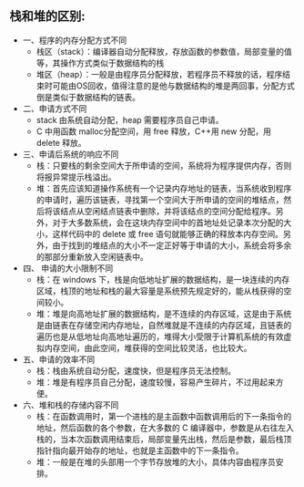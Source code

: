 <!--
 * @Author: Zzceaon
 * @Date: 2020-07-20 10:12:38
 * @LastEditTime: 2020-07-24 23:56:44
 * @LastEditors: Please set LastEditors
 * @Description: In User Settings Edit
 * @FilePath: \leetcode\Note\stack&heap.md
--> 
## 栈和堆的区别:
- 一、程序的内存分配方式不同
    - 栈区（stack）：编译器自动分配释放，存放函数的参数值，局部变量的值等，其操作方式类似于数据结构的栈
    - 堆区（heap）：一般是由程序员分配释放，若程序员不释放的话，程序结束时可能由OS回收，值得注意的是他与数据结构的堆是两回事，分配方式倒是类似于数据结构的链表。
- 二、申请方式不同
    - stack 由系统自动分配，heap 需要程序员自己申请。
    - C 中用函数 malloc分配空间，用 free 释放，C++用 new 分配，用 delete 释放。
- 三、申请后系统的响应不同
    - 栈：只要栈的剩余空间大于所申请的空间，系统将为程序提供内存，否则将报异常提示栈溢出。
    - 堆：首先应该知道操作系统有一个记录内存地址的链表，当系统收到程序的申请时，遍历该链表，寻找第一个空间大于所申请的空间的堆结点，然后将该结点从空闲结点链表中删除，并将该结点的空间分配给程序。另外，对于大多数系统，会在这块内存空间中的首地址处记录本次分配的大小，这样代码中的 delete 或 free 语句就能够正确的释放本内存空间。另外，由于找到的堆结点的大小不一定正好等于申请的大小，系统会将多余的那部分重新放入空闲链表中。
- 四、 申请的大小限制不同
    - 栈：在 windows 下，栈是向低地址扩展的数据结构，是一块连续的内存区域，栈顶的地址和栈的最大容量是系统预先规定好的，能从栈获得的空间较小。
    - 堆：堆是向高地址扩展的数据结构，是不连续的内存区域，这是由于系统是由链表在存储空闲内存地址，自然堆就是不连续的内存区域，且链表的遍历也是从低地址向高地址遍历的，堆得大小受限于计算机系统的有效虚拟内存空间，由此空间，堆获得的空间比较灵活，也比较大。
- 五、申请的效率不同
    - 栈：栈由系统自动分配，速度快，但是程序员无法控制。
    - 堆：堆是有程序员自己分配，速度较慢，容易产生碎片，不过用起来方便。
- 六、堆和栈的存储内容不同
    - 栈：在函数调用时，第一个进栈的是主函数中函数调用后的下一条指令的地址，然后函数的各个参数，在大多数的 C 编译器中，参数是从右往左入栈的，当本次函数调用结束后，局部变量先出栈，然后是参数，最后栈顶指针指向最开始存的地址，也就是主函数中的下一条指令。
    - 堆：一般是在堆的头部用一个字节存放堆的大小，具体内容由程序员安排。